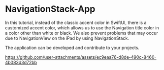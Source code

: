 # NavigationStack-App

In this tutorial, instead of the classic accent color in SwiftUI, there is a customized accent color, which allows us to use the Navigation title color in a color other than white or black. We also prevent problems that may occur due to NavigationView on the iPad by using NavigationStack. 

The application can be developed and contribute to your projects.

https://github.com/user-attachments/assets/ec9eaa76-d8de-490c-8460-4b083d3d72bb

